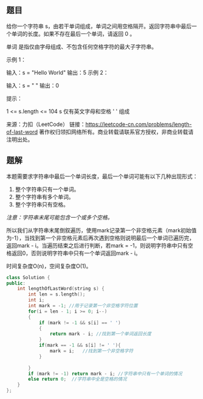 ## 题目

给你一个字符串 s，由若干单词组成，单词之间用空格隔开。返回字符串中最后一个单词的长度。如果不存在最后一个单词，请返回 0 。

单词 是指仅由字母组成、不包含任何空格字符的最大子字符串。

 

示例 1：

输入：s = "Hello World"
输出：5
示例 2：

输入：s = " "
输出：0


提示：

1 <= s.length <= 104
s 仅有英文字母和空格 ' ' 组成

来源：力扣（LeetCode）
链接：https://leetcode-cn.com/problems/length-of-last-word
著作权归领扣网络所有。商业转载请联系官方授权，非商业转载请注明出处。

## 题解

本题需要求字符串中最后一个单词长度，最后一个单词可能有以下几种出现形式：

1. 整个字符串只有一个单词。
2. 整个字符串有多个单词。
3. 整个字符串只有空格。

*注意：字符串末尾可能包含一个或多个空格。*

所以我们从字符串末尾倒叙遍历，使用mark记录第一个非空格元素（mark初始值为-1），当找到第一个非空格元素后再次遇到空格则说明最后一个单词已遍历完，返回mark - i。当遍历结束之后进行判断，若mark = -1，则说明字符串中只有空格返回0，否则说明字符串中只有一个单词返回mark - i。

时间复杂度O(n)，空间复杂度O(1)。

```c++
class Solution {
public:
    int lengthOfLastWord(string s) {
        int len = s.length();
        int i;
        int mark = -1; //用于记录第一个非空格字符位置
        for(i = len - 1; i >= 0; i--)
        {
            if (mark != -1 && s[i] == ' ')
            {
                return mark - i; //找到第一个单词返回长度
            }
            if(mark == -1 && s[i] != ' '){
                mark = i;	//找到第一个非空格字符
            }
            
        }
        if (mark != -1) return mark - i; //字符串中只有一个单词的情况
        else return 0;	//字符串中全是空格的情况
    }
};
```

